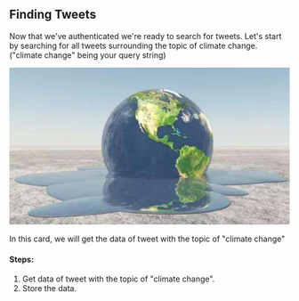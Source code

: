 <!--title={Finding Tweets}-->

## Finding Tweets

Now that we've authenticated we're ready to search for tweets. Let's start by searching for all tweets surrounding the topic of climate change. ("climate change" being your query string)

![](./images/earth.png)



In this card, we will get the data of tweet with the topic of "climate change"

#### Steps:

1. Get data of tweet with the topic of "climate change".
2. Store the data.